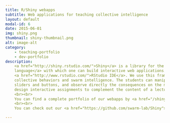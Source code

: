 ```yaml
---
title: R/Shiny webapps
subtitle: Web applications for teaching collective intelligence
layout: default
modal-id: 6
date: 2015-06-01
img: shiny.png
thumbnail: shiny-thumbnail.png
alt: image-alt
category: 
    - teaching-portfolio
    - dev-portfolio
description: 
    <a href="http://shiny.rstudio.com/">Shiny</a> is a library for the <a href="http://www.r-project.org/">R programming 
    language</a> with which one can build interactive web applications. It is developed by the terrific team behind the 
    <a href="http://www.rstudio.com/">RStudio IDE</a>. We use this framework in class to showcase classic models of 
    collective behaviors and swarm intelligence. The students can manipulate the parameters of these models using simple 
    sliders and buttons, and observe directly the consequences on the models’ predictions. This is a fantastic way to 
    design interactive assignments to complement the content of a lecture or to prepare the students for the next one.
    <br><br>
    You can find a complete portfolio of our webapps by <a href="/shiny/">clicking here</a>. 
    <br><br>
    You can check out our <a href="https://github.com/swarm-lab/Shiny">GitHub repository</a>.

---
```

